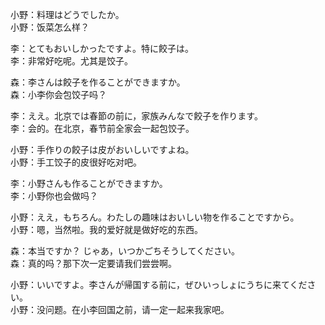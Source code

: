 小野：料理はどうでしたか。  
小野：饭菜怎么样？  

李：とてもおいしかったですよ。特に餃子は。  
李：非常好吃呢。尤其是饺子。  

森：李さんは餃子を作ることができますか。  
森：小李你会包饺子吗？  

李：ええ。北京では春節の前に，家族みんなで餃子を作ります。  
李：会的。在北京，春节前全家会一起包饺子。  

小野：手作りの餃子は皮がおいしいですよね。  
小野：手工饺子的皮很好吃对吧。  

李：小野さんも作ることができますか。  
李：小野你也会做吗？  

小野：ええ，もちろん。わたしの趣味はおいしい物を作ることですから。  
小野：嗯，当然啦。我的爱好就是做好吃的东西。  

森：本当ですか？ じゃあ，いつかごちそうしてください。  
森：真的吗？那下次一定要请我们尝尝啊。  

小野：いいですよ。李さんが帰国する前に，ぜひいっしょにうちに来てください。  
小野：没问题。在小李回国之前，请一定一起来我家吧。
